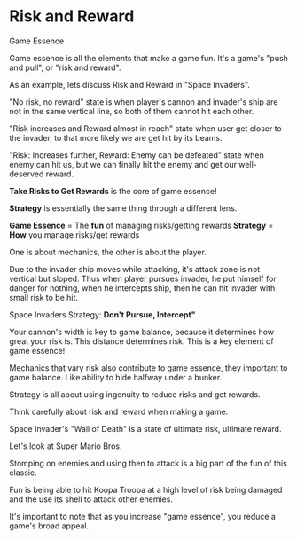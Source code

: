 # Risk and Reward

Game Essence

Game essence is all the elements that make a game fun. It's a game's "push and pull", or "risk and reward".

As an example, lets discuss Risk and Reward in "Space Invaders".

"No risk, no reward" state is when player's cannon and invader's ship are not in the same vertical line, so both of them cannot hit each other.

"Risk increases and Reward almost in reach" state when user get closer to the invader, to that more likely we are get hit by its beams.

"Risk: Increases further, Reward: Enemy can be defeated" state when enemy can hit us, but we can finally hit the enemy and get our well-deserved reward.

**Take Risks to Get Rewards** is the core of game essence!

**Strategy** is essentially the same thing through a different lens.

**Game Essence** = The **fun** of managing risks/getting rewards
**Strategy** = **How** you manage risks/get rewards

One is about mechanics, the other is about the player.

Due to the invader ship moves while attacking, it's attack zone is not vertical but sloped. Thus when player pursues invader, he put himself for danger for nothing, when he intercepts ship, then he can hit invader with small risk to be hit.

Space Invaders Strategy: **Don't Pursue, Intercept"**

Your cannon's width is key to game balance, because it determines how great your risk is. This distance determines risk. This is a key element of game essence!

Mechanics that vary risk also contribute to game essence, they important to game balance. Like ability to hide halfway under a bunker.

Strategy is all about using ingenuity to reduce risks and get rewards.

Think carefully about risk and reward when making a game.

Space Invader's "Wall of Death" is a state of ultimate risk, ultimate reward.

Let's look at Super Mario Bros.

Stomping on enemies and using then to attack is a big part of the fun of this classic.

Fun is being able to hit Koopa Troopa at a high level of risk being damaged and the use its shell to attack other enemies.

It's important to note that as you increase "game essence", you reduce a game's broad appeal.
